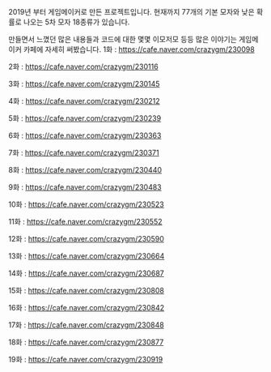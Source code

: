 2019년 부터 게임메이커로 만든 프로젝트입니다. 현재까지 77개의 기본 모자와 낮은 확률로 나오는 5차 모자 18종류가 있습니다. 

만들면서 느꼈던 많은 내용들과 코드에 대한 몇몇 이모저모 등등 많은 이야기는 게임메이커 카페에 자세히 써봤습니다.
1화 : https://cafe.naver.com/crazygm/230098

2화 : https://cafe.naver.com/crazygm/230116

3화 : https://cafe.naver.com/crazygm/230145

4화 : https://cafe.naver.com/crazygm/230212

5화 : https://cafe.naver.com/crazygm/230239

6화 : https://cafe.naver.com/crazygm/230363

7화 : https://cafe.naver.com/crazygm/230371

8화 : https://cafe.naver.com/crazygm/230440

9화 : https://cafe.naver.com/crazygm/230483

10화 : https://cafe.naver.com/crazygm/230523

11화 : https://cafe.naver.com/crazygm/230552

12화 : https://cafe.naver.com/crazygm/230590

13화 : https://cafe.naver.com/crazygm/230664

14화 : https://cafe.naver.com/crazygm/230687

15화 : https://cafe.naver.com/crazygm/230808

16화 : https://cafe.naver.com/crazygm/230842

17화 : https://cafe.naver.com/crazygm/230848

18화 : https://cafe.naver.com/crazygm/230877

19화 : https://cafe.naver.com/crazygm/230919
